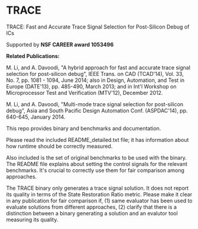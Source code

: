 # TRACE
TRACE: Fast and Accurate Trace Signal Selection for Post-Silicon Debug of ICs

Supported by **NSF CAREER award 1053496**

**Related Publications:** 

M. Li, and A. Davoodi, "A hybrid approach for fast and accurate trace signal selection for post-silicon debug", IEEE Trans. on CAD (TCAD'14), Vol. 33, No. 7, pp. 1081 - 1094, June 2014; also in Design, Automation, and Test in Europe (DATE'13), pp. 485-490, March 2013; and in Int'l Workshop on Microprocessor Test and Verification (MTV'12), December 2012. 

M. Li, and A. Davoodi, "Multi-mode trace signal selection for post-silicon debug", Asia and South Pacific Design Automation Conf. (ASPDAC'14), pp. 640-645, January 2014. 

This repo provides binary and benchmarks and documentation.

Please read the included README_detailed.txt file; it has information about how runtime should be correctly measured.

Also included is the set of original benchmarks to be used with the binary. The README file explains about setting the control signals for the relevant benchmarks. It's crucial to correctly use them for fair comparison among approaches.

The TRACE binary only generates a trace signal solution. It does not report its quality in terms of the State Restoration Ratio metric. Please make it clear in any publication for fair comparison if, (1) same evaluator has been used to evaluate solutions from different approaches, (2) clarify that there is a distinction between a binary generating a solution and an evalutor tool measuring its quality.
